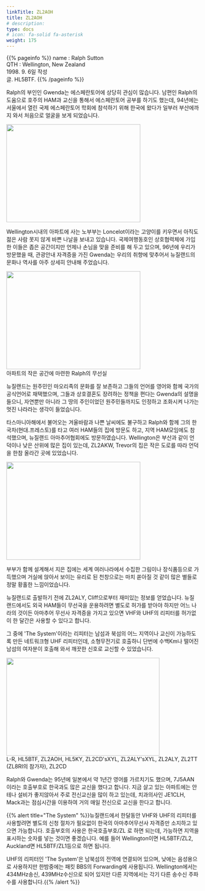 ```yaml
---
linkTitle: ZL2AOH
title: ZL2AOH
# description: 
type: docs
# icon: fa-solid fa-asterisk
weight: 175
---
```

{{% pageinfo %}}
name : Ralph Sutton<br>
QTH   : Wellington, New Zealand<br>
1998. 9. 6일 작성<br>
글. HL5BTF.
{{% /pageinfo %}}

Ralph의 부인인 Gwenda는 에스페란토어에 상당히 관심이 많습니다. 남편인 Ralph의 도움으로 호주의 HAM과 교신을 통해서 에스페란토어 공부를 하기도 했는데, 94년에는 서울에서 열린 국제 에스페란토어 학회에  참석하기 위해 한국에 왔다가 일부러 부산에까지 와서 처음으로 얼굴을 보게 되었습니다.

<img src="/friendship/img/zl2aoh-9.jpg" style="width:350px;height:256"><br>

Wellington시내의 아파트에 사는 노부부는 Loncelot이라는 고양이를 키우면서 아직도 젊은 사람 못지 않게 바쁜 나날을 보내고 있습니다. 국제여행동호인 상호협력체에 가입한 이들은 좁은 공간이지만 언제나 손님을 맞을 준비를 해 두고 있으며, 96년에 우리가 방문했을 때, 관광안내 자격증을 가진 Gwenda는 우리의 취향에 맞추어서 뉴질랜드의 문화나 역사를 아주 상세히 안내해 주었습니다.

<img src="/friendship/img/zl2aoh-1.jpg" style="width:350px;height:256"><br>
아파트의 작은 공간에 마련한 Ralph의 무선실

뉴질랜드는 원주민인 마오리족의 문화를 잘 보존하고 그들의 언어를 영어와 함께 국가의 공식언어로 채택했으며, 그들과 상호결혼도 장려하는 정책을 편다는 Gwenda의 설명을 들으니, 자연뿐만 아니라 그 땅의 주인이었던 원주민들까지도 인정하고 조화시켜 나가는 멋진 나라라는 생각이 들었습니다.

타스마니아해에서 불어오는 겨울바람과 나쁜 날씨에도 불구하고 Ralph와 함께 그의 한국차(현대.프레스토)를 타고 여러 HAM들의 집에 방문도 하고, 지역 HAM모임에도 참석했으며, 뉴질랜드 아마추어협회에도 방문하였습니다. Wellington은 부산과 같이 언덕이나 낮은 산위에 많은 집이 있는데, ZL2AKW, Trevor의 집은 작은 도로를 따라 언덕을 한참 올라간 곳에 있었습니다.

<img src="/friendship/img/zl2aoh-4.jpg" style="width:350px;height:256"><br>

부부가 함께 설계해서 지은 집에는 세계 여러나라에서 수집한 그림이나 장식품등으로 가득했으며 거실에 앉아서 보이는 유리로 된 천창으로는 마치 쏟아질 것 같이 많은 별들로 정말 황홀한 느낌이었습니다.

뉴질랜드로 출발하기 전에 ZL2ALY, Cliff으로부터 재미있는 정보를 얻었습니다. 뉴질랜드에서도 외국 HAM들이 무선국을 운용하려면 별도로 허가를 받아야 하지만 어느 나라의 것이든 아마추어 무선사 자격증을 가지고 있으면 VHF와 UHF의 리피터를 허가없이 한 달간은 사용할 수 있다고 합니다.

그 중에 'The System'이라는 리피터는 남섬과 북섬의 어느 지역이나 교신이 가능하도록 만든 네트워크형 UHF 리피터인데, 소형무전기로 호출하니 단번에 수백Km나 떨어진 남섬의 여자분이 호출해 와서 깨끗한 신호로 교신할 수 있었습니다.

<img src="/friendship/img/zl2aoh-3.jpg" style="width:400px;height:256"><br>
L-R, HL5BTF, ZL2AOH, HL5KY, ZL2CD'sXYL, ZL2ALY'sXYL, ZL2ALY, ZL2TT (ZL8RI의 참가자), ZL2CD

Ralph와 Gwenda는 95년에 일본에서 약 1년간 영어를 가르치기도 했으며, 7J5AAN이라는 호출부호로 한국과도 많은 교신을 했다고 합니다. 지금 살고 있는 아파트에는 안테나 설비가 좋지않아서 주로 전신교신을 많이 하고 있는데, 치과의사인 JE1CLH, Mack과는 점심시간을 이용하여 거의 매일 전신으로 교신을 한다고 합니다.

{{% alert title="The System" %}}뉴질랜드에서 한달동안 VHF와 UHF의 리피터를 사용할려면 별도의 신청 절차가 필요없이 한국의 아마추어무선사 자격증만 소지하고 있으면 가능합니다. 호출부호의 사용은 한국호출부호/ZL 로 하면 되는데, 가능하면 지역을 표시하는 숫자를 넣는 것이면 좋겠습니다. 예를 들어 Wellington이면 HL5BTF/ZL2, Auckland면 HL5BTF/ZL1등으로 하면 됩니다.

UHF의 리피터인 'The System'은 남북섬의 전역에 연결되어 있으며, 낮에는 음성용으로 사용하지만 한밤중에는 패킷 BBS의 Forwarding에 사용됩니다. Wellington에서는 434MHz송신, 439MHz수신으로 되어 있지만 다른 지역에서는 각기 다른 송수신 주파수를 사용합니다.{{% /alert %}}
 
